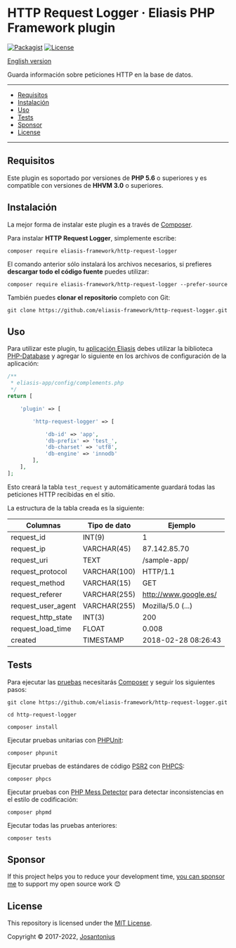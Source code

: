 # HTTP Request Logger · Eliasis PHP Framework plugin

[![Packagist](https://img.shields.io/packagist/v/eliasis-framework/http-request-logger.svg)](https://packagist.org/packages/eliasis-framework/http-request-logger)
[![License](https://img.shields.io/packagist/l/eliasis-framework/http-request-logger.svg)](https://github.com/eliasis-framework/http-request-logger/blob/master/LICENSE)

[English version](README.md)

Guarda información sobre peticiones HTTP en la base de datos.

---

- [Requisitos](#requisitos)
- [Instalación](#instalación)
- [Uso](#uso)
- [Tests](#tests)
- [Sponsor](#Sponsor)
- [License](#license)

---

## Requisitos

Este plugin es soportado por versiones de **PHP 5.6** o superiores y es compatible con versiones de **HHVM 3.0** o superiores.

## Instalación

La mejor forma de instalar este plugin es a través de [Composer](http://getcomposer.org/download/).

Para instalar **HTTP Request Logger**, simplemente escribe:

    composer require eliasis-framework/http-request-logger

El comando anterior sólo instalará los archivos necesarios, si prefieres **descargar todo el código fuente** puedes utilizar:

    composer require eliasis-framework/http-request-logger --prefer-source

También puedes **clonar el repositorio** completo con Git:

    git clone https://github.com/eliasis-framework/http-request-logger.git

## Uso

Para utilizar este plugin, tu [aplicación Eliasis](https://github.com/eliasis-framework/eliasis) debes utilizar la biblioteca [PHP-Database](https://eliasis-framework.github.io/eliasis/v1.1.3/lang/en/#libraries-Database) y agregar lo siguiente en los archivos de configuración de la aplicación:

```php
/**
 * eliasis-app/config/complements.php
 */
return [

    'plugin' => [

        'http-request-logger' => [

            'db-id' => 'app',
            'db-prefix' => 'test_',
            'db-charset' => 'utf8',
            'db-engine' => 'innodb'
        ],
    ],
];
```

Esto creará la tabla `test_request` y automáticamente guardará todas las peticiones HTTP recibidas en el sitio.

La estructura de la tabla creada es la siguiente:

| Columnas | Tipo de dato | Ejemplo |
| --- | --- | --- |
| request_id | INT(9) | 1 |
| request_ip | VARCHAR(45) | 87.142.85.70 |
| request_uri | TEXT | /sample-app/ |
| request_protocol | VARCHAR(100) | HTTP/1.1 |
| request_method | VARCHAR(15) | GET |
| request_referer | VARCHAR(255) | <http://www.google.es/> |
| request_user_agent | VARCHAR(255) | Mozilla/5.0 (...) |
| request_http_state | INT(3) | 200 |
| request_load_time | FLOAT | 0.008 |
| created | TIMESTAMP | 2018-02-28 08:26:43 |

## Tests

Para ejecutar las [pruebas](tests) necesitarás [Composer](http://getcomposer.org/download/) y seguir los siguientes pasos:

    git clone https://github.com/eliasis-framework/http-request-logger.git
    
    cd http-request-logger

    composer install

Ejecutar pruebas unitarias con [PHPUnit](https://phpunit.de/):

    composer phpunit

Ejecutar pruebas de estándares de código [PSR2](http://www.php-fig.org/psr/psr-2/) con [PHPCS](https://github.com/squizlabs/PHP_CodeSniffer):

    composer phpcs

Ejecutar pruebas con [PHP Mess Detector](https://phpmd.org/) para detectar inconsistencias en el estilo de codificación:

    composer phpmd

Ejecutar todas las pruebas anteriores:

    composer tests

## Sponsor

If this project helps you to reduce your development time,
[you can sponsor me](https://github.com/josantonius#sponsor) to support my open source work :blush:

## License

This repository is licensed under the [MIT License](LICENSE).

Copyright © 2017-2022, [Josantonius](https://github.com/josantonius#contact)
